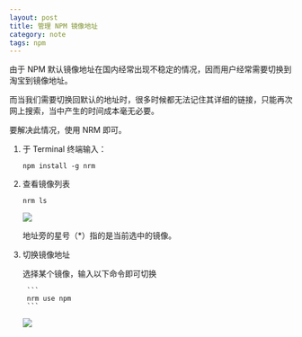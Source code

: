 ```yaml
---
layout: post
title: 管理 NPM 镜像地址
category: note
tags: npm
---
```


由于 NPM 默认镜像地址在国内经常出现不稳定的情况，因而用户经常需要切换到淘宝到镜像地址。

而当我们需要切换回默认的地址时，很多时候都无法记住其详细的链接，只能再次网上搜索，当中产生的时间成本毫无必要。

要解决此情况，使用 NRM 即可。

1.  于 Terminal 终端输入：

    ```
    npm install -g nrm
    ```

2. 查看镜像列表

    ```
    nrm ls
    ```

    ![](http://ww1.sinaimg.cn/large/007epDtPgy1fz7nr4wskoj312q0qigtz.jpg)

    地址旁的星号（*）指的是当前选中的镜像。

3. 切换镜像地址

    选择某个镜像，输入以下命令即可切换

        ```
        nrm use npm
        ```

    ![](http://ww1.sinaimg.cn/large/007epDtPgy1fz7nseg1doj312q0qi7db.jpg)